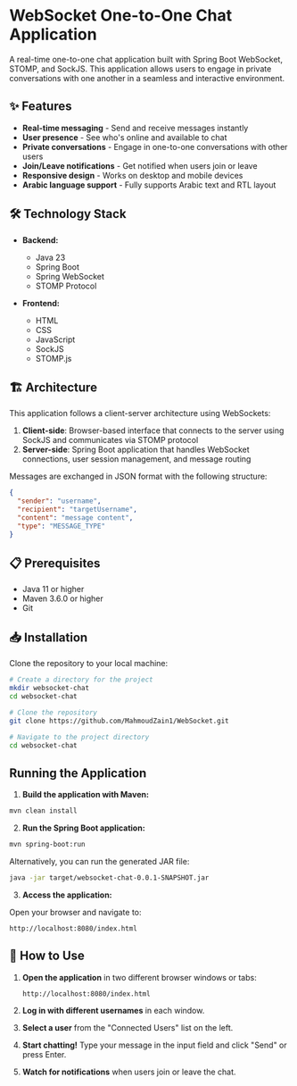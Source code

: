 # WebSocket One-to-One Chat Application

A real-time one-to-one chat application built with Spring Boot WebSocket, STOMP, and SockJS. This application allows users to engage in private conversations with one another in a seamless and interactive environment.


## ✨ Features

- **Real-time messaging** - Send and receive messages instantly
- **User presence** - See who's online and available to chat
- **Private conversations** - Engage in one-to-one conversations with other users
- **Join/Leave notifications** - Get notified when users join or leave
- **Responsive design** - Works on desktop and mobile devices
- **Arabic language support** - Fully supports Arabic text and RTL layout

## 🛠️ Technology Stack

- **Backend:**
  - Java 23
  - Spring Boot 
  - Spring WebSocket
  - STOMP Protocol

- **Frontend:**
  - HTML
  - CSS
  - JavaScript
  - SockJS
  - STOMP.js
    
## 🏗️ Architecture

This application follows a client-server architecture using WebSockets:

1. **Client-side**: Browser-based interface that connects to the server using SockJS and communicates via STOMP protocol
2. **Server-side**: Spring Boot application that handles WebSocket connections, user session management, and message routing

Messages are exchanged in JSON format with the following structure:
```json
{
  "sender": "username",
  "recipient": "targetUsername",
  "content": "message content",
  "type": "MESSAGE_TYPE"
}
```

## 📋 Prerequisites

- Java 11 or higher
- Maven 3.6.0 or higher
- Git

## 📥 Installation

Clone the repository to your local machine:

```bash
# Create a directory for the project
mkdir websocket-chat
cd websocket-chat

# Clone the repository
git clone https://github.com/MahmoudZain1/WebSocket.git

# Navigate to the project directory
cd websocket-chat
```

##  Running the Application

1. **Build the application with Maven:**

```bash
mvn clean install
```

2. **Run the Spring Boot application:**

```bash
mvn spring-boot:run
```

Alternatively, you can run the generated JAR file:

```bash
java -jar target/websocket-chat-0.0.1-SNAPSHOT.jar
```

3. **Access the application:**

Open your browser and navigate to:
```
http://localhost:8080/index.html
```

## 💬 How to Use

1. **Open the application** in two different browser windows or tabs:
   ```
   http://localhost:8080/index.html
   ```

2. **Log in with different usernames** in each window.

3. **Select a user** from the "Connected Users" list on the left.

4. **Start chatting!** Type your message in the input field and click "Send" or press Enter.

5. **Watch for notifications** when users join or leave the chat.




